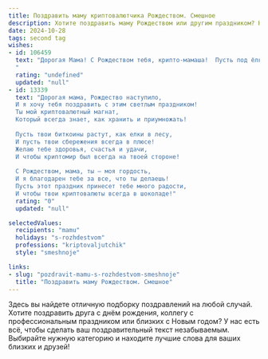 ```yaml
---
title: Поздравить маму криптовалютчика Рождеством. Смешное
description: Хотите поздравить маму Рождеством или другим праздником? Наш ИИ создаст незабываемое поздравление, а вы обязательно выделитесь среди других.  
date: 2024-10-28
tags: second tag
wishes:
- id: 106459
  text: "Дорогая Мама! С Рождеством тебя, крипто-мамаша!  Пусть под ёлкой тебя ждут не только мандарины, но и  крипто-рождественские подарки – биткоины, эфиры, да хоть и догикоины – пусть все растут в цене, как твоя любовь к нам! 😉  Желаю тебе счастливых праздников и чтобы твой майнинг счастья никогда не останавливался!
  "
  rating: "undefined"
  updated: "null"
- id: 13339
  text: "Дорогая мама, Рождество наступило,
  И я хочу тебя поздравить с этим светлым праздником!
  Ты мой криптовалютный магнат,
  Который всегда знает, как хранить и приумножать!
  
  Пусть твои биткоины растут, как елки в лесу,
  И пусть твои сбережения всегда в плюсе!
  Желаю тебе здоровья, счастья и удачи,
  И чтобы криптомир был всегда на твоей стороне!
  
  С Рождеством, мама, ты – моя гордость,
  И я благодарен тебе за все, что ты делаешь!
  Пусть этот праздник принесет тебе много радости,
  И чтобы твои криптовалюты всегда в шоколаде!"
  rating: "0"
  updated: "null"

selectedValues:
  recipients: "mamu"
  holidays: "s-rozhdestvom"
  professions: "kriptovaljutchik"
  style: "smeshnoje"

links:
- slug: "pozdravit-mamu-s-rozhdestvom-smeshnoje"
  title: "Поздравить маму Рождеством. Смешное"
---
```


Здесь вы найдете отличную подборку поздравлений на любой случай. 
Хотите поздравить друга с днём рождения, коллегу с профессиональным праздником или близких с Новым годом? У нас есть всё, чтобы сделать ваш поздравительный текст незабываемым. Выбирайте нужную категорию и находите лучшие слова для ваших близких и друзей!
